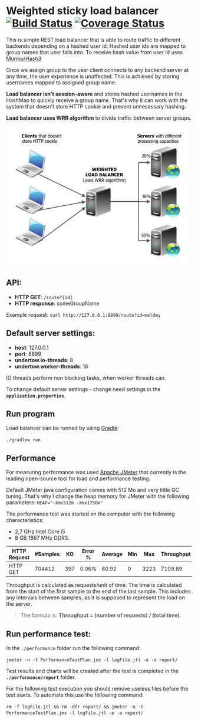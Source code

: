 # Weighted sticky load balancer [![Build Status](https://travis-ci.org/meldmy/weighted-sticky-load-balancer.svg?branch=master)](https://travis-ci.org/meldmy/weighted-sticky-load-balancer) [![Coverage Status](https://coveralls.io/repos/github/meldmy/weighted-sticky-load-balancer/badge.svg?branch=master)](https://coveralls.io/github/meldmy/weighted-sticky-load-balancer?branch=master)

This is simple REST load balancer that is able to route traffic to different backends depending on a hashed user id. Hashed user ids are mapped to group names that user falls into. To receive hash value from user id uses [MurmurHash3](https://en.wikipedia.org/wiki/MurmurHash#MurmurHash3)

Once we assign group to the user client connects to any backend server at any time, the user experience is unaffected. This is achieved by storing usernames mapped to assigned group name.

**Load balancer isn't session-aware** and stores hashed usernames in the HashMap to quickly receive a group name. That's why it can work with the system that doesn't store HTTP cookie and prevent unnesessary hashing.

**Load balancer uses WRR algorithm** to divide traffic between server groups.

![LoadBalancer](https://github.com/meldmy/weighted-sticky-load-balancer/blob/master/myLoadBalancer.jpg)

## API:
- **HTTP GET**: `/route?{id}`
- **HTTP response**: someGroupName

Example request:
`curl http://127.0.0.1:8899/route?id=meldmy`

## Default server settings:
- **host**: 127.0.0.1
- **port**: 8899
- **undertow.io-threads**: 8
- **undertow.worker-threads**: 16

IO threads perform non blocking tasks, when worker threads can.

To change default server settings - change need settings in the **`application.properties`**.

## Run program
Load balancer can be runned by using [Gradle](https://gradle.org/): 

`./gradlew run`

## Performance
For measuring performance was used [Apache JMeter](http://jmeter.apache.org) that currently is the leading open-source tool for load and performance testing.

Default JMeter java configuration comes with 512 Mo and very little GC tuning. That's why I change the heap memory for JMeter with the following parameters:
`HEAP="-Xms512m -Xmx1750m"`

The performance test was started on the computer with the following characteristics:
- 2,7 GHz Intel Core i5
- 8 GB 1867 MHz DDR3. 

| HTTP Request | #Samples | KO | Error % | Average | Min | Max | Throughput | Received | Sent |
| --- | --- | --- | --- | --- | --- | --- | --- | --- | --- |
| HTTP GET | 704412 | 397 | 0.06% | 60.92 | 0 | 3223 | 7109.89 | 1015.23 | 949.87 |

Throughput is calculated as requests/unit of time. The time is calculated from the start of the first sample to the end of the last sample. This includes any intervals between samples, as it is supposed to represent the load on the server.
> The formula is: **Throughput = (number of requests) / (total time)**.

## Run performance test:
In the `./performance` folder run the following command:

`jmeter -n -t PerformanceTestPlan.jmx -l logFile.jtl -e -o report/`

Test results and charts will be created after the test is completed in the **`./performance/report`** folder.

For the following test execution you should remove useless files before the test starts. To automate this use the following command:
 
`rm -f logFile.jtl && rm -dfr report/ && jmeter -n -t PerformanceTestPlan.jmx -l logFile.jtl -e -o report/`

